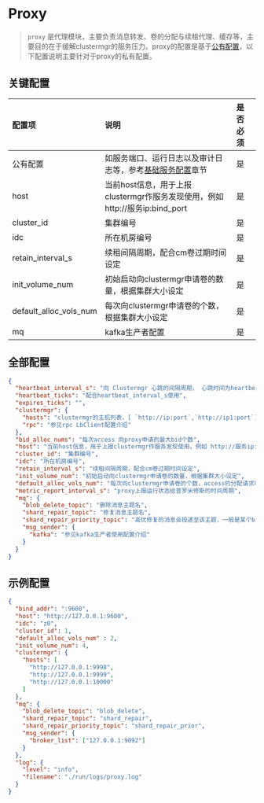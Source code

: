 # Proxy

> `proxy` 是代理模块，主要负责消息转发、卷的分配与续租代理、缓存等，主要目的在于缓解clustermgr的服务压力。proxy的配置是基于[公有配置](./base.md)，以下配置说明主要针对于proxy的私有配置。

## 关键配置

| 配置项                  | 说明                                                                |是否必须   |
|:-----------------------|:-------------------------------------------------------------------|:---------|
|公有配置                  |如服务端口、运行日志以及审计日志等，参考[基础服务配置](./base.md)章节        | 是       |            
|host                    |当前host信息，用于上报clustermgr作服务发现使用，例如 http://服务ip:bind_port|是        |
|cluster_id              |集群编号                                                              |是        |
|idc                     |所在机房编号                                                           |是        |
|retain_interval_s       |续租间隔周期，配合cm卷过期时间设定                                         |是        |
|init_volume_num         |初始启动向clustermgr申请卷的数量，根据集群大小设定                          |是        |
|default_alloc_vols_num  |每次向clustermgr申请卷的个数，根据集群大小设定                              |是        |
|mq                      |kafka生产者配置                                                        |是        |

## 全部配置

```json
{
  "heartbeat_interval_s": "向 Clustermgr 心跳的间隔周期， 心跳时间为heartbeatTicks * tickInterval",
  "heartbeat_ticks": "配合heartbeat_interval_s使用",
  "expires_ticks": "",
  "clustermgr": {
    "hosts": "clustermgr的主机列表，[ `http://ip:port`,`http://ip1:port`]",
    "rpc": "参见rpc LbClient配置介绍"
  },
  "bid_alloc_nums": "每次access 向proxy申请的最大bid个数",
  "host": "当前host信息，用于上报clustermgr作服务发现使用，例如 http://服务ip:bind_port",
  "cluster_id": "集群编号",
  "idc": "所在机房编号",
  "retain_interval_s": "续租间隔周期，配合cm卷过期时间设定",
  "init_volume_num": "初始启动向clustermgr申请卷的数量，根据集群大小设定",
  "default_alloc_vols_num": "每次向clustermgr申请卷的个数，access的分配请求可以触发",
  "metric_report_interval_s": "proxy上报运行状态给普罗米修斯的时间周期",
  "mq": {
    "blob_delete_topic": "删除消息主题名",
    "shard_repair_topic": "修复消息主题名",
    "shard_repair_priority_topic": "高优修复的消息会投递至该主题，一般是某个bid在多个chunk有缺失的情况", 
    "msg_sender": {
      "kafka": "参见kafka生产者使用配置介绍"
    }
  }
}
```

## 示例配置

```json
{
  "bind_addr": ":9600",
  "host": "http://127.0.0.1:9600",
  "idc": "z0",
  "cluster_id": 1,
  "default_alloc_vols_num" : 2,
  "init_volume_num": 4,
  "clustermgr": {
    "hosts": [
      "http://127.0.0.1:9998",
      "http://127.0.0.1:9999",
      "http://127.0.0.1:10000"
    ]
  },
  "mq": {
    "blob_delete_topic": "blob_delete",
    "shard_repair_topic": "shard_repair",
    "shard_repair_priority_topic": "shard_repair_prior",
    "msg_sender": {
      "broker_list": ["127.0.0.1:9092"]
    }
  },
  "log": {
    "level": "info",
    "filename": "./run/logs/proxy.log"
  }
}
```
